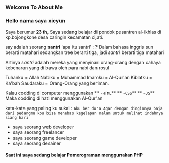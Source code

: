 ###   Welcome To About Me

<!--
**Xie-yun664/Xie-yun664** is a ✨ _special_ ✨ repository because its `README.md` (this file) appears on your GitHub profile.

Here are some ideas to get you started:

- 🔭 I’m currently working on ...
- 🌱 I’m currently learning ...
- 👯 I’m looking to collaborate on ...
- 🤔 I’m looking for help with ...
- 💬 Ask me about ...
- 📫 How to reach me: ...
- 😄 Pronouns: ...
- ⚡ Fun fact: ...
-->

   ### Hello nama saya xieyun 
   
Saya berumur **23 th**, Saya sedang belajar di pondok pesantren al-ikhlas di kp.bojongkone desa caringin kecamatan cijati.

say adalah seorang **santri** 
'apa itu santri' : ? 
Dalam bahasa inggris sun berarti matahari sedangkan tree berarti tiga, jadi *santri* berarti tiga matahari 

Artinya *santri* adalah mereka yang menyinari orang-orang dengan cahaya kebenaran yang di bawa oleh para nabi dan rosul 

Tuhanku = Allah
Nabiku = Muhammad
Imamku = Al-Qur'an
Kiblatku = Ka'bah
Saudaraku = Orang-Orang yang beriman.

Kalau codding di computer menggunakan ** -`HTML`**
            ** -`CSS`**
            ** -`JS`**
Maka codding di hati menggunakan Al-Qur'an

kata-kata yang paling ku sukai :
`Aku ber do'a Agar dengan dinginnya baja dari pedangmu kou bisa menebas kegelapan malam untuk melihat indahnya siang hari`


 - saya seorang web developer
 - saya seorang freelancer
 - saya seorang game developer
 - saya seorang desainer
 
#### Saat ini saya sedang belajar Pemerograman menggunakan **PHP**




